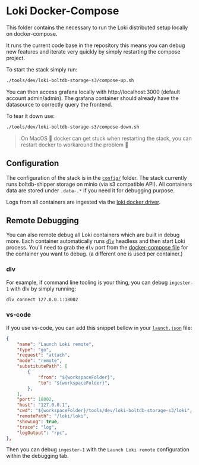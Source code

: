 # Loki Docker-Compose

This folder contains the necessary to run the Loki distributed setup locally on docker-compose.

It runs the current code base in the repository this means you can debug new features and iterate very quickly by simply restarting the compose project.

To start the stack simply run:

```bash
./tools/dev/loki-boltdb-storage-s3/compose-up.sh
```

You can then access grafana locally with http://localhost:3000 (default account admin/admin). The grafana container should already have the datasource to correctly query the frontend.

To tear it down use:

```bash
./tools/dev/loki-boltdb-storage-s3/compose-down.sh
```

> On MacOS :apple: docker can get stuck when restarting the stack, you can restart docker to workaround the problem :shrug:

## Configuration

The configuration of the stack is in the [`config/`](./config/) folder.
The stack currently runs boltdb-shipper storage on minio (via s3 compatible API). All containers data are stored under `.data-.*` if you need it for debugging purpose.

Logs from all containers are ingested via the [loki docker driver](https://grafana.com/docs/loki/latest/clients/docker-driver/).

## Remote Debugging

You can also remote debug all Loki containers which are built in debug more. Each container automatically runs [`dlv`](https://github.com/go-delve/delve) headless and then start Loki process.
You'll need to grab the `dlv` port from the [docker-compose file](./docker-compose.yml) for the container you want to debug. (a different one is used per container.)

### dlv

For example, if command line tooling is your thing, you can debug `ingester-1` with dlv by simply running:

```bash
dlv connect 127.0.0.1:18002
```

### vs-code

If you use vs-code, you can add this snippet bellow in your [`launch.json`](https://code.visualstudio.com/docs/editor/debugging) file:

```json
{
    "name": "Launch Loki remote",
    "type": "go",
    "request": "attach",
    "mode": "remote",
    "substitutePath": [
        {
            "from": "${workspaceFolder}",
            "to": "${workspaceFolder}",
        },
    ],
    "port": 18002,
    "host": "127.0.0.1",
    "cwd": "${workspaceFolder}/tools/dev/loki-boltdb-storage-s3/loki",
    "remotePath": "/loki/loki",
    "showLog": true,
    "trace": "log",
    "logOutput": "rpc",
},
```

Then you can debug `ingester-1` with the `Launch Loki remote` configuration within the debugging tab.
